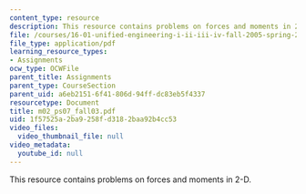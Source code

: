 ```yaml
---
content_type: resource
description: This resource contains problems on forces and moments in 2-D.
file: /courses/16-01-unified-engineering-i-ii-iii-iv-fall-2005-spring-2006/1f57525a2ba9258fd3182baa92b4cc53_m02_ps07_fall03.pdf
file_type: application/pdf
learning_resource_types:
- Assignments
ocw_type: OCWFile
parent_title: Assignments
parent_type: CourseSection
parent_uid: a6eb2151-6f41-806d-94ff-dc83eb5f4337
resourcetype: Document
title: m02_ps07_fall03.pdf
uid: 1f57525a-2ba9-258f-d318-2baa92b4cc53
video_files:
  video_thumbnail_file: null
video_metadata:
  youtube_id: null
---
```

This resource contains problems on forces and moments in 2-D.


